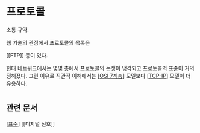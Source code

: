 # 프로토콜


소통 규약.

웹 기술의 관점에서 프로토콜의 목록은

[[FTP]] 등이 있다.

현대 네트워크에서는 몇몇 층에서 프로토콜의 논쟁이 냉각되고 프로토콜의 표준이 거의 정해졌다. 그런 이유로 직관적 이해에서는 [[OSI 7계층]] 모델보다 [[TCP-IP]] 모델이 더 유용하다.  

# 

## 관련 문서

[[표준]]
[[디지털 신호]]

[//begin]: # "Autogenerated link references for markdown compatibility"
[OSI 7계층]: <OSI 7계층> "OSI 7계층"
[TCP-IP]: TCP-IP "TCP-IP"
[표준]: 표준 "표준"
[//end]: # "Autogenerated link references"
[//begin]: # "Autogenerated link references for markdown compatibility"
[OSI 7계층]: <OSI 7계층> "OSI 7계층"
[TCP-IP]: TCP-IP "TCP-IP"
[표준]: 표준 "표준"
[//end]: # "Autogenerated link references"